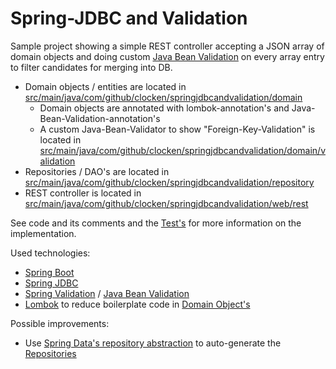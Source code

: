# Spring-JDBC and Validation

Sample project showing a simple REST controller accepting a JSON array of domain objects and doing
custom [Java Bean Validation](https://beanvalidation.org/) on every array entry to filter candidates for merging into
DB.

* Domain objects / entities are located
  in [src/main/java/com/github/clocken/springjdbcandvalidation/domain](src/main/java/com/github/clocken/springjdbcandvalidation/domain)
    * Domain objects are annotated with lombok-annotation's and Java-Bean-Validation-annotation's
    * A custom Java-Bean-Validator to show "Foreign-Key-Validation" is located
      in [src/main/java/com/github/clocken/springjdbcandvalidation/domain/validation](src/main/java/com/github/clocken/springjdbcandvalidation/domain/validation)
* Repositories / DAO's are located
  in [src/main/java/com/github/clocken/springjdbcandvalidation/repository](src/main/java/com/github/clocken/springjdbcandvalidation/repository)
* REST controller is located
  in [src/main/java/com/github/clocken/springjdbcandvalidation/web/rest](src/main/java/com/github/clocken/springjdbcandvalidation/web/rest)

See code and its comments and the [Test's](src/test/java) for more information on the implementation.

Used technologies:

* [Spring Boot](https://docs.spring.io/spring-boot/docs/current/reference/html/)
* [Spring JDBC](https://docs.spring.io/spring-framework/docs/current/reference/html/data-access.html#jdbc)
* [Spring Validation](https://docs.spring.io/spring-framework/docs/current/reference/html/core.html#validation)
  / [Java Bean Validation](https://beanvalidation.org/)
* [Lombok](https://projectlombok.org/) to reduce boilerplate code
  in [Domain Object's](src/main/java/com/github/clocken/springjdbcandvalidation/domain)

Possible improvements:

* Use [Spring Data's repository abstraction](https://docs.spring.io/spring-data/commons/docs/current/reference/html/#repositories)
to auto-generate the [Repositories](src/main/java/com/github/clocken/springjdbcandvalidation/repository)